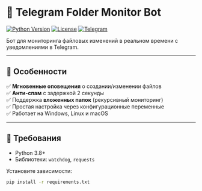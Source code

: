 # 🤖 Telegram Folder Monitor Bot

[![Python Version](https://img.shields.io/badge/Python-3.8%2B-blue)](https://www.python.org/)
[![License](https://img.shields.io/badge/License-MIT-green)](#license)
[![Telegram](https://img.shields.io/badge/Telegram-Bot-red)](https://core.telegram.org/bots)

Бот для мониторинга файловых изменений в реальном времени с уведомлениями в Telegram.

---

## 🚀 Особенности
✅ **Мгновенные оповещения** о создании/изменении файлов  
✅ **Анти-спам** с задержкой 2 секунды  
✅ Поддержка **вложенных папок** (рекурсивный мониторинг)  
✅ Простая настройка через конфигурационные переменные  
✅ Работает на Windows, Linux и macOS

---

## 📝 Требования
- Python 3.8+
- Библиотеки: `watchdog`, `requests`

Установите зависимости:
```bash
pip install -r requirements.txt